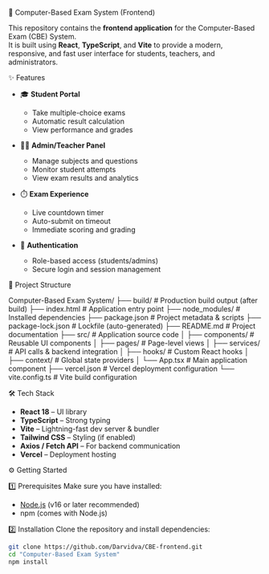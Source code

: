 📘 Computer-Based Exam System (Frontend)

This repository contains the **frontend application** for the Computer-Based Exam (CBE) System.  
It is built using **React**, **TypeScript**, and **Vite** to provide a modern, responsive, and fast user interface for students, teachers, and administrators.


✨ Features
- 🎓 **Student Portal**
  - Take multiple-choice exams
  - Automatic result calculation
  - View performance and grades

- 🧑‍🏫 **Admin/Teacher Panel**
  - Manage subjects and questions
  - Monitor student attempts
  - View exam results and analytics

- ⏱️ **Exam Experience**
  - Live countdown timer
  - Auto-submit on timeout
  - Immediate scoring and grading

- 🔐 **Authentication**
  - Role-based access (students/admins)
  - Secure login and session management


📂 Project Structure

Computer-Based Exam System/
├── build/ # Production build output (after build)
├── index.html # Application entry point
├── node_modules/ # Installed dependencies
├── package.json # Project metadata & scripts
├── package-lock.json # Lockfile (auto-generated)
├── README.md # Project documentation
├── src/ # Application source code
│ ├── components/ # Reusable UI components
│ ├── pages/ # Page-level views
│ ├── services/ # API calls & backend integration
│ ├── hooks/ # Custom React hooks
│ ├── context/ # Global state providers
│ └── App.tsx # Main application component
├── vercel.json # Vercel deployment configuration
└── vite.config.ts # Vite build configuration


🛠️ Tech Stack
- **React 18** – UI library
- **TypeScript** – Strong typing
- **Vite** – Lightning-fast dev server & bundler
- **Tailwind CSS** – Styling (if enabled)
- **Axios / Fetch API** – For backend communication
- **Vercel** – Deployment hosting


⚙️ Getting Started

1️⃣ Prerequisites
Make sure you have installed:
- [Node.js](https://nodejs.org/) (v16 or later recommended)
- npm (comes with Node.js)

2️⃣ Installation
Clone the repository and install dependencies:

```bash
git clone https://github.com/Darvidva/CBE-frontend.git
cd "Computer-Based Exam System"
npm install
